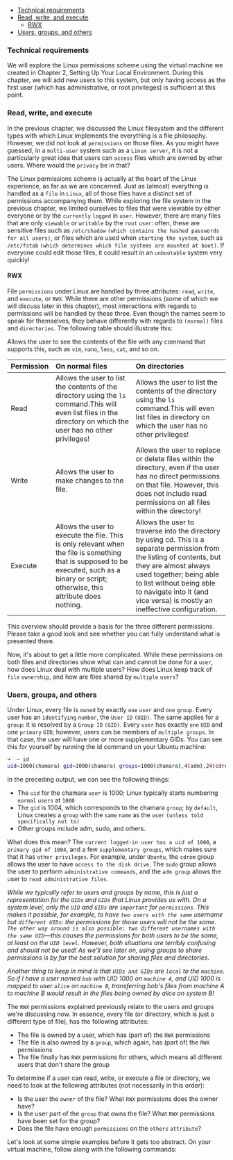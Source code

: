 - [Technical requirements](#technical-requirements)
- [Read, write, and execute](#read-write-and-execute)
  - [RWX](#rwx)
- [Users, groups, and others](#users-groups-and-others)
### Technical requirements
We will explore the Linux permissions scheme using the virtual
machine we created in Chapter 2, Setting Up Your Local
Environment. During this chapter, we will add new users to this
system, but only having access as the first user (which has
administrative, or root privileges) is sufficient at this point.

### Read, write, and execute
In the previous chapter, we discussed the Linux filesystem and
the different types with which Linux implements the everything
is a file philosophy. However, we did not look at `permissions` on
those files. As you might have guessed, in a `multi-user` system
such as a `Linux server`, it is not a particularly great idea that
users can `access` files which are owned by other users. Where
would the `privacy` be in that?

The Linux permissions scheme is actually at the heart of the
Linux experience, as far as we are concerned. Just as (almost)
everything is handled as a `file` in `Linux`, all of those files have a
distinct set of permissions accompanying them. While exploring
the file system in the previous chapter, we limited ourselves to
files that were viewable by either everyone or by the `currently`
`logged` in `user`. However, there are many files that are only
`viewable` or `writable` by the `root` `user`: often, these are sensitive
files such as `/etc/shadow` `(which contains the hashed passwords for
all users)`, or files which are used when `starting the system`, such
as `/etc/fstab` `(which determines which file systems are mounted at
boot)`. If everyone could edit those files, it could result in an
`unbootable` system very quickly!

#### RWX
File `permissions` under Linux are handled by three attributes:
`read`, `write`, and `execute`, or `RWX`. While there are other
permissions (some of which we will discuss later in this chapter),
most interactions with regards to permissions will be handled by
these three. Even though the names seem to speak for
themselves, they behave differently with regards to `(normal)` files
and `directories`. The following table should illustrate this:

Allows the user to see the contents of the file with any command
that supports this, such as `vim`, `nano`, `less`, `cat`, and so on.

|Permission|On normal files|On directories|
|:---|:---|:---|
|Read|Allows the user to list the contents of the directory using the `ls` command.This will even list files in the directory on which the user has no other privileges!|Allows the user to list the contents of the directory using the `ls` command.This will even list files in directory on which the user has no other privileges!|
|Write|   Allows the user to make changes to the file.|Allows the user to replace or delete files within the directory, even if the user has no direct permissions on that file. However, this does not include read permissions on all files within the directory!|
Execute|Allows the user to execute the file. This is only relevant when the file is something that is supposed to be executed, such as a binary or script; otherwise, this attribute does nothing.|Allows the user to traverse into the directory by using cd. This is a separate permission from the listing of contents, but they are almost always used together; being able to list without being able to navigate into it (and vice versa) is mostly an ineffective configuration.|

This overview should provide a basis for the three different
permissions. Please take a good look and see whether you can
fully understand what is presented there.

Now, it's about to get a little more complicated. While these
permissions on both files and directories show what can and
cannot be done for a `user`, how does Linux deal with multiple
users? How does Linux keep track of `file` `ownership`, and how are
files shared by `multiple` `users`?

### Users, groups, and others

Under Linux, every file is `owned` by exactly `one` `user` and `one`
`group`. Every user has an `identifying` `number`, the `User ID`
`(UID)`. The same applies for a `group`: it is resolved by a `Group
ID` `(GID)`. Every `user` has exactly `one` `UID` and one `primary`
`GID`; however, users can be members of `multiple groups`. In that
case, the user will have one or more supplementary GIDs. You
can see this for yourself by running the id command on your
Ubuntu machine:

```bash
➜  ~ id
uid=1000(chamara) gid=1000(chamara) groups=1000(chamara),4(adm),24(cdrom),27(sudo),30(dip),46(plugdev),110(lxd)
```
In the preceding output, we can see the following things:
- The `uid` for the chamara `user` is 1000; Linux typically starts
numbering `normal` `users` at `1000`
- The `gid` is 1004, which corresponds to the chamara `group`; by
`default`, Linux creates a `group` with the `same` `name` as the
`user` `(unless told specifically not to)`
- Other groups include adm, sudo, and others.

What does this mean? The `current logged-in user has a uid of 1000`,
a `primary gid of 1004`, and a few `supplementary groups`, which
makes sure that it has `other privileges`. For example, under
`Ubuntu`, the `cdrom` group allows the user to have `access to the disk
drive`. The `sudo` group allows the user to perform `administrative
commands`, and the `adm group` allows the user to `read
administrative files`.

*While we typically refer to users and groups by name, this is just a
representation for the `UIDs` and `GIDs` that Linux provides us with. On a
system level, only the `UID` and `GIDs` are `important` for `permissions`. This
makes it possible, for example, to have `two users with the same`
username but `different UIDs`: the permissions for those users will not be
the same. `The other way around is also possible: two different
usernames with the same UID`—this causes the permissions for both
users to be the same, at least on the `UID level`. However, both situations
are terribly confusing and should not be used! As we'll see later on, using
groups to share permissions is by far the best solution for sharing files
and directories*.

*Another thing to keep in mind is that `UIDs and GIDs` are `local` to the
`machine`. So if I have a user named `bob` with UID 1000 on `machine A`,
and UID 1000 is mapped to user `alice` on `machine B`, transferring bob's
files from machine A to machine B would result in the files being owned
by alice on system B!*

The `RWX` permissions explained previously relate to the users
and groups we're discussing now. In essence, every file (or
directory, which is just a different type of file), has the following
attributes:

- The file is owned by a user, which has (part of) the `RWX`
permissions
- The file is also owned by a `group`, which again, has (part
of) the `RWX` permissions
- The file finally has `RWX` permissions for others, which
means all different users that don't share the group

To determine if a user can read, write, or execute a file or
directory, we need to look at the following attributes (not necessarily in this order):

- Is the user the `owner` of the file? What `RWX` permissions
does the owner have?
- Is the user part of the `group` that owns the file? What
`RWX` permissions have been set for the group?
- Does the file have enough `permissions` on the `others`
`attribute`?

Let's look at some simple examples before it gets too abstract. On
your virtual machine, follow along with the following commands: